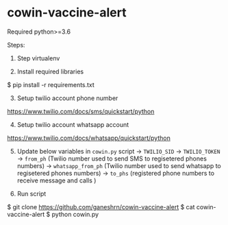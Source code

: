 # cowin-vaccine-alert

Required python>=3.6

Steps:

1) Step virtualenv

2) Install required libraries

$ pip install -r requirements.txt

3) Setup twilio account phone number

https://www.twilio.com/docs/sms/quickstart/python

4) Setup twilio account whatsapp account

https://www.twilio.com/docs/whatsapp/quickstart/python

5) Update below variables in ``cowin.py`` script
    -> ``TWILIO_SID`` 
    -> ``TWILIO_TOKEN``
    -> ``from_ph`` (Twilio number used to send SMS to regisetered phones numbers)
    -> ``whatsapp_from_ph`` (Twilio number used to send whatsapp to regisetered phones numbers)
    -> ``to_phs`` (registered phone numbers to receive message and calls )

6) Run script

$ git clone https://github.com/ganeshrn/cowin-vaccine-alert
$ cat cowin-vaccine-alert
$ python cowin.py 



